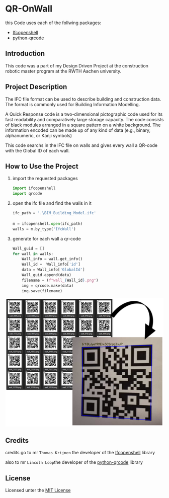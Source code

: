 # QR-OnWall

this Code uses each of the follwing packages:
- [Ifcopenshell](https://github.com/IfcOpenShell/IfcOpenShell)
- [python-qrcode](https://github.com/lincolnloop/python-qrcode)

## Introduction
This code was a part of my Design Driven Project at the construction robotic master program at the RWTH Aachen university. 


## Project Description
The IFC file format can be used to describe building and construction data. The format is commonly used for Building Information Modelling.

A Quick Response code is a two-dimensional pictographic code used for its fast readability and comparatively large storage capacity. The code consists of black modules arranged in a square pattern on a white background. The information encoded can be made up of any kind of data (e.g., binary, alphanumeric, or Kanji symbols)

This code searchs in the IFC file on walls and gives every wall a QR-code with the Global ID of each wall.
## How to Use the Project
1. import the requested packages

    ```python
    import ifcopenshell
    import qrcode
    ```
2. open the ifc file and find the walls in it
   ```python
   ifc_path = '.\BIM_Building_Model.ifc'

   m = ifcopenshell.open(ifc_path)
   walls = m.by_type('IfcWall')
   ```
3. generate for each wall a qr-code
    ```python 
    Wall_guid = []  
    for wall in walls:
        Wall_info = wall.get_info()
        Wall_id =  Wall_info['id']
        data = Wall_info['GlobalId']
        Wall_guid.append(data)
        filename = (f"wall_{Wall_id}.png")
        img = qrcode.make(data)
        img.save(filename)
    ```

![QR-codes](./img/01.PNG)

## Credits
credits go to mr `Thomas Krijnen` the developer of the [Ifcopenshell](https://github.com/IfcOpenShell/IfcOpenShell) library

also to mr `Lincoln Loop`the developer of the 
[python-qrcode](https://github.com/lincolnloop/python-qrcode) library

## License
Licensed unter the [MIT License](LICENSE)